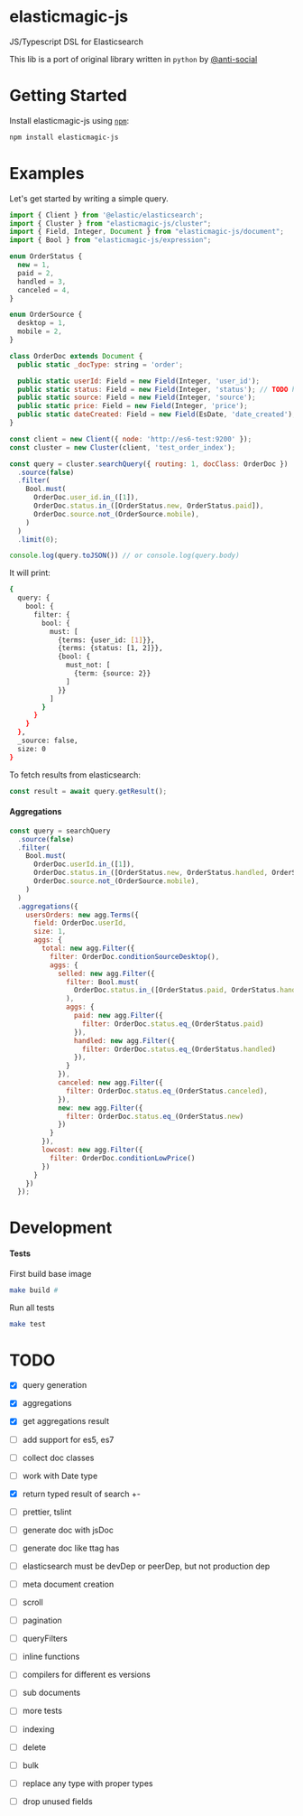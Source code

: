 elasticmagic-js
===============

JS/Typescript DSL for Elasticsearch

This lib is a port of original library written in `python` by [@anti-social]( https://github.com/anti-social/elasticmagic )

# Getting Started

Install elasticmagic-js using [`npm`](https://www.npmjs.com/):

```bash
npm install elasticmagic-js
```

# Examples

Let's get started by writing a simple query.

```javascript
import { Client } from '@elastic/elasticsearch';
import { Cluster } from "elasticmagic-js/cluster";
import { Field, Integer, Document } from "elasticmagic-js/document";
import { Bool } from "elasticmagic-js/expression";

enum OrderStatus {
  new = 1,
  paid = 2,
  handled = 3,
  canceled = 4,
}

enum OrderSource {
  desktop = 1,
  mobile = 2,
}

class OrderDoc extends Document {
  public static _docType: string = 'order';

  public static userId: Field = new Field(Integer, 'user_id');
  public static status: Field = new Field(Integer, 'status'); // TODO how can we get names in runtime? like python metaclass
  public static source: Field = new Field(Integer, 'source');
  public static price: Field = new Field(Integer, 'price');
  public static dateCreated: Field = new Field(EsDate, 'date_created');
}

const client = new Client({ node: 'http://es6-test:9200' });
const cluster = new Cluster(client, 'test_order_index');

const query = cluster.searchQuery({ routing: 1, docClass: OrderDoc })
  .source(false)
  .filter(
    Bool.must(
      OrderDoc.user_id.in_([1]),
      OrderDoc.status.in_([OrderStatus.new, OrderStatus.paid]),
      OrderDoc.source.not_(OrderSource.mobile),
    )
  )
  .limit(0);

console.log(query.toJSON()) // or console.log(query.body)
```

It will print:

```bash
{
  query: {
    bool: {
      filter: {
        bool: {
          must: [
            {terms: {user_id: [1]}},
            {terms: {status: [1, 2]}},
            {bool: {
              must_not: [
                {term: {source: 2}}
              ]
            }}
          ]
        }
      }
    }
  },
  _source: false,
  size: 0
}
```

To fetch results from elasticsearch:

```javascript
const result = await query.getResult();
```

#### Aggregations

```javascript
const query = searchQuery
  .source(false)
  .filter(
    Bool.must(
      OrderDoc.userId.in_([1]),
      OrderDoc.status.in_([OrderStatus.new, OrderStatus.handled, OrderStatus.paid]),
      OrderDoc.source.not_(OrderSource.mobile),
    )
  )
  .aggregations({
    usersOrders: new agg.Terms({
      field: OrderDoc.userId,
      size: 1,
      aggs: {
        total: new agg.Filter({
          filter: OrderDoc.conditionSourceDesktop(),
          aggs: {
            selled: new agg.Filter({
              filter: Bool.must(
                OrderDoc.status.in_([OrderStatus.paid, OrderStatus.handled]),
              ),
              aggs: {
                paid: new agg.Filter({
                  filter: OrderDoc.status.eq_(OrderStatus.paid)
                }), 
                handled: new agg.Filter({
                  filter: OrderDoc.status.eq_(OrderStatus.handled)
                }),
              }
            }),
            canceled: new agg.Filter({
              filter: OrderDoc.status.eq_(OrderStatus.canceled),
            }),
            new: new agg.Filter({
              filter: OrderDoc.status.eq_(OrderStatus.new)
            })
          }
        }),
        lowcost: new agg.Filter({
          filter: OrderDoc.conditionLowPrice()
        })
      }
    })
  });
```

# Development


#### Tests

First build base image

```bash
make build # 
```

Run all tests

```bash
make test
```

# TODO

- [x] query generation
- [x] aggregations
- [x] get aggregations result
- [ ] add support for es5, es7
- [ ] collect doc classes
- [ ] work with Date type
- [x] return typed result of search +-
- [ ] prettier, tslint
- [ ] generate doc with jsDoc
- [ ] generate doc like ttag has
- [ ] elasticsearch must be devDep or peerDep, but not production dep
- [ ] meta document creation
- [ ] scroll
- [ ] pagination
- [ ] queryFilters
- [ ] inline functions
- [ ] compilers for different es versions
- [ ] sub documents
- [ ] more tests
- [ ] indexing
- [ ] delete
- [ ] bulk
- [ ] replace any type with proper types
- [ ] drop unused fields


